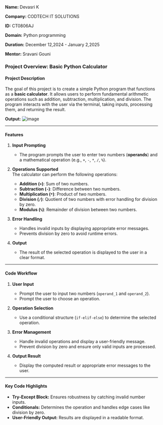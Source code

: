 **Name:** Devasri K

**Company:** CODTECH IT SOLUTIONS

**ID:** CT0806AJ

**Domain:** Python programming

**Duration:** December 12,2024 - January 2,2025

**Mentor:** Sravani Gouni



### **Project Overview: Basic Python Calculator**

#### **Project Description**  
The goal of this project is to create a simple Python program that functions as a **basic calculator**. It allows users to perform fundamental arithmetic operations such as addition, subtraction, multiplication, and division. The program interacts with the user via the terminal, taking inputs, processing them, and returning the result.

**Output:**
      ![image](https://github.com/user-attachments/assets/ee9b5134-5363-4bf5-b342-03e12f207ec4)

---

#### **Features**
1. **Input Prompting**  
   - The program prompts the user to enter two numbers (**operands**) and a mathematical operation (e.g., `+`, `-`, `*`, `/`, `%`).

2. **Operations Supported**  
   The calculator can perform the following operations:  
   - **Addition (`+`)**: Sum of two numbers.  
   - **Subtraction (`-`)**: Difference between two numbers.  
   - **Multiplication (`*`)**: Product of two numbers.  
   - **Division (`/`)**: Quotient of two numbers with error handling for division by zero.  
   - **Modulus (`%`)**: Remainder of division between two numbers.

3. **Error Handling**  
   - Handles invalid inputs by displaying appropriate error messages.  
   - Prevents division by zero to avoid runtime errors.

4. **Output**  
   - The result of the selected operation is displayed to the user in a clear format.

---

#### **Code Workflow**
1. **User Input**  
   - Prompt the user to input two numbers (`operand_1` and `operand_2`).  
   - Prompt the user to choose an operation.

2. **Operation Selection**  
   - Use a conditional structure (`if-elif-else`) to determine the selected operation.

3. **Error Management**  
   - Handle invalid operations and display a user-friendly message.  
   - Prevent division by zero and ensure only valid inputs are processed.

4. **Output Result**  
   - Display the computed result or appropriate error messages to the user.

---

#### **Key Code Highlights**
- **Try-Except Block:** Ensures robustness by catching invalid number inputs.  
- **Conditionals:** Determines the operation and handles edge cases like division by zero.  
- **User-Friendly Output:** Results are displayed in a readable format.



